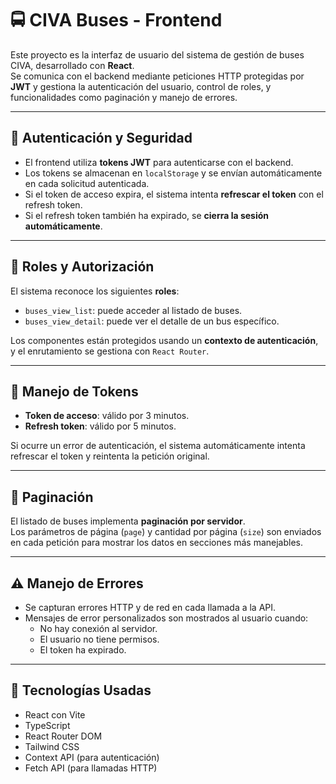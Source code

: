 # 🚍 CIVA Buses - Frontend

Este proyecto es la interfaz de usuario del sistema de gestión de buses CIVA, desarrollado con **React**.  
Se comunica con el backend mediante peticiones HTTP protegidas por **JWT** y gestiona la autenticación del usuario, control de roles, y funcionalidades como paginación y manejo de errores.

---

## 🔐 Autenticación y Seguridad

- El frontend utiliza **tokens JWT** para autenticarse con el backend.
- Los tokens se almacenan en `localStorage` y se envían automáticamente en cada solicitud autenticada.
- Si el token de acceso expira, el sistema intenta **refrescar el token** con el refresh token.
- Si el refresh token también ha expirado, se **cierra la sesión automáticamente**.

---

## 👤 Roles y Autorización

El sistema reconoce los siguientes **roles**:

- `buses_view_list`: puede acceder al listado de buses.
- `buses_view_detail`: puede ver el detalle de un bus específico.

Los componentes están protegidos usando un **contexto de autenticación**, y el enrutamiento se gestiona con `React Router`.

---

## 🔁 Manejo de Tokens

- **Token de acceso**: válido por 3 minutos.
- **Refresh token**: válido por 5 minutos.

Si ocurre un error de autenticación, el sistema automáticamente intenta refrescar el token y reintenta la petición original.

---

## 📄 Paginación

El listado de buses implementa **paginación por servidor**.  
Los parámetros de página (`page`) y cantidad por página (`size`) son enviados en cada petición para mostrar los datos en secciones más manejables.

---

## ⚠️ Manejo de Errores

- Se capturan errores HTTP y de red en cada llamada a la API.
- Mensajes de error personalizados son mostrados al usuario cuando:
  - No hay conexión al servidor.
  - El usuario no tiene permisos.
  - El token ha expirado.

---

## 🧰 Tecnologías Usadas

- React con Vite
- TypeScript
- React Router DOM
- Tailwind CSS
- Context API (para autenticación)
- Fetch API (para llamadas HTTP)

